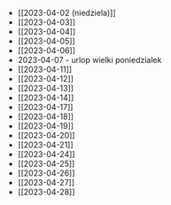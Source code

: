 - [[2023-04-02 (niedziela)]]
- [[2023-04-03]]
- [[2023-04-04]]
- [[2023-04-05]]
- [[2023-04-06]]
- 2023-04-07 - urlop wielki poniedzialek
- [[2023-04-11]]
- [[2023-04-12]]
- [[2023-04-13]]
- [[2023-04-14]]
- [[2023-04-17]]
- [[2023-04-18]]
- [[2023-04-19]]
- [[2023-04-20]]
- [[2023-04-21]]
- [[2023-04-24]]
- [[2023-04-25]]
- [[2023-04-26]]
- [[2023-04-27]]
- [[2023-04-28]]